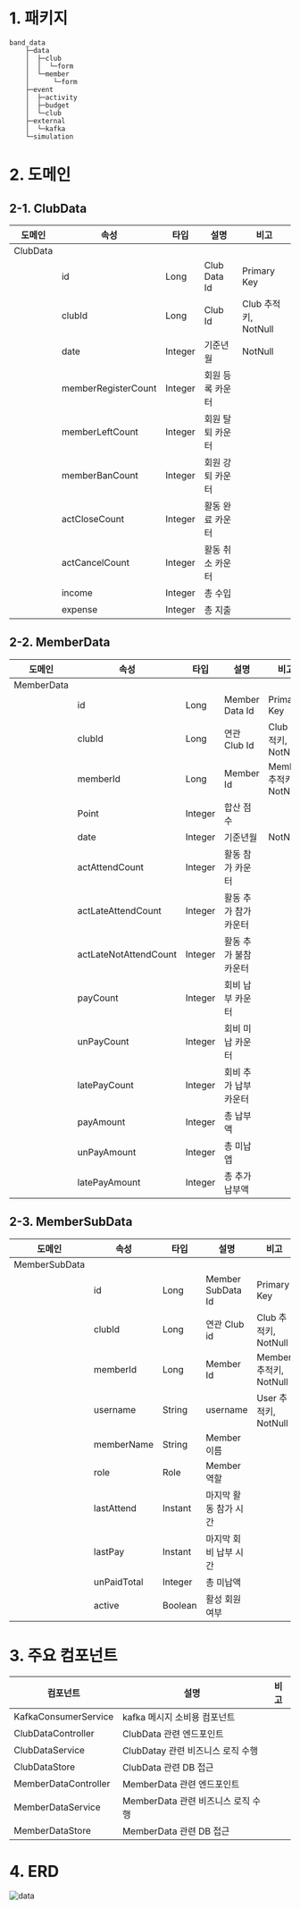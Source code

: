 # 1. 패키지
```
band_data
    ├─data
    │  ├─club
    │  │  └─form
    │  └─member
    │      └─form
    ├─event
    │  ├─activity
    │  ├─budget
    │  └─club
    ├─external
    │  └─kafka
    └─simulation
```


# 2. 도메인

## 2-1. ClubData

| 도메인 | 속성 | 타입 | 설명 | 비고 |  
|--------|------|------|------|------|
|ClubData|      |      |      |      |
|        |id|Long|Club Data Id|Primary Key|
|        |clubId|Long|Club Id|Club 추적키, NotNull|
|        |date|Integer|기준년월| NotNull|
|        |memberRegisterCount|Integer|회원 등록 카운터||
|        |memberLeftCount|Integer|회원 탈퇴 카운터||
|        |memberBanCount|Integer|회원 강퇴 카운터||
|        |actCloseCount|Integer|활동 완료 카운터||
|        |actCancelCount|Integer|활동 취소 카운터||
|        |income|Integer|총 수입||
|        |expense|Integer|총 지출||

## 2-2. MemberData

| 도메인 | 속성 | 타입 | 설명 | 비고 |  
|--------|------|------|------|------|
|MemberData|      |      |      |      |
|        |id|Long|Member Data Id|Primary Key|
|        |clubId|Long|연관 Club Id|Club 추적키, NotNull|
|        |memberId|Long|Member Id|Member 추적키, NotNull|
|        |Point|Integer|합산 점수||
|        |date|Integer|기준년월| NotNull|
|        |actAttendCount|Integer|활동 참가 카운터||
|        |actLateAttendCount|Integer|활동 추가 참가 카운터||
|        |actLateNotAttendCount|Integer|활동 추가 불참 카운터||
|        |payCount|Integer|회비 납부 카운터||
|        |unPayCount|Integer|회비 미납 카운터||
|        |latePayCount|Integer|회비 추가 납부 카운터||
|        |payAmount|Integer|총 납부액||
|        |unPayAmount|Integer|총 미납앱||
|        |latePayAmount|Integer|총 추가납부액||

## 2-3. MemberSubData

| 도메인 | 속성 | 타입 | 설명 | 비고 |  
|--------|------|------|------|------|
|MemberSubData|      |      |      |      |
|        |id|Long|Member SubData Id|Primary Key|
|        |clubId|Long|연관 Club id|Club 추적키, NotNull|
|        |memberId|Long|Member Id|Member 추적키, NotNull|
|        |username|String|username|User 추적키, NotNull|
|        |memberName|String|Member 이름||
|        |role|Role|Member 역할||
|        |lastAttend|Instant|마지막 활동 참가 시간||
|        |lastPay|Instant|마지막 회비 납부 시간||
|        |unPaidTotal|Integer|총 미납액||
|        |active|Boolean|활성 회원 여부||


# 3. 주요 컴포넌트

| 컴포넌트 | 설명 | 비고 |  
|----------|------|------|
|KafkaConsumerService|kafka 메시지 소비용 컴포넌트||
|ClubDataController|ClubData 관련 엔드포인트||
|ClubDataService|ClubDatay 관련 비즈니스 로직 수행||
|ClubDataStore|ClubData 관련 DB 접근||
|MemberDataController|MemberData 관련 엔드포인트||
|MemberDataService|MemberData 관련 비즈니스 로직 수행||
|MemberDataStore|MemberData 관련 DB 접근||


# 4. ERD

![data](https://github.com/user-attachments/assets/71663c64-8fa4-4a92-b697-6d47daa4e336)


